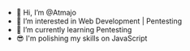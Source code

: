 - 👋 Hi, I’m @Atmajo
- 👀 I’m interested in Web Development | Pentesting
- 🌱 I’m currently learning Pentesting
- 😎 I'm polishing my skills on JavaScript

<!---
Atmajo/Atmajo is a ✨ special ✨ repository because its `README.md` (this file) appears on your GitHub profile.
You can click the Preview link to take a look at your changes.
--->
